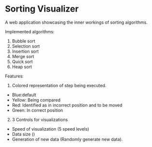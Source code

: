 # Sorting Visualizer

A web application showcasing the inner workings of sorting algorithms.

Implemented algorithms:
1) Bubble sort
2) Selection sort
3) Insertion sort
4) Merge sort
5) Quick sort
6) Heap sort

Features:
1) Colored representation of step being executed.
  * Blue:default
  * Yellow: Being compared
  * Red: Identified as in incorrect position and to be moved
  * Green: In correct position
2) 3 Controls for visualizations
  * Speed of visualization (5 speed levels)
  * Data size ()
  * Generation of new data (Randomly generate new data).

